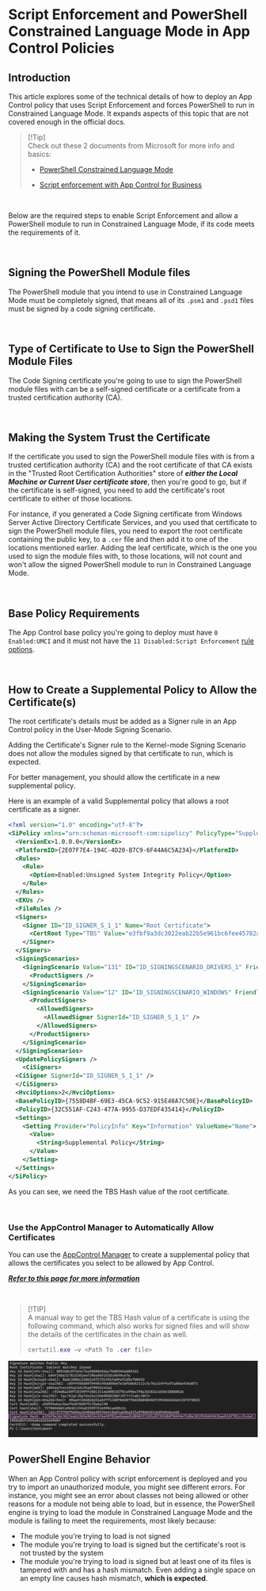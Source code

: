 # Script Enforcement and PowerShell Constrained Language Mode in App Control Policies

## Introduction

This article explores some of the technical details of how to deploy an App Control policy that uses Script Enforcement and forces PowerShell to run in Constrained Language Mode. It expands aspects of this topic that are not covered enough in the official docs.

> [!Tip]\
> Check out these 2 documents from Microsoft for more info and basics:
> * [PowerShell Constrained Language Mode](https://devblogs.microsoft.com/powershell/powershell-constrained-language-mode/)
>
> * [Script enforcement with App Control for Business](https://learn.microsoft.com/en-us/windows/security/application-security/application-control/app-control-for-business/design/script-enforcement)

<br>

Below are the required steps to enable Script Enforcement and allow a PowerShell module to run in Constrained Language Mode, if its code meets the requirements of it.

<br>

## Signing the PowerShell Module files

The PowerShell module that you intend to use in Constrained Language Mode must be completely signed, that means all of its `.psm1` and `.psd1` files must be signed by a code signing certificate.

<br>

## Type of Certificate to Use to Sign the PowerShell Module Files

The Code Signing certificate you're going to use to sign the PowerShell module files with can be a self-signed certificate or a certificate from a trusted certification authority (CA).

<br>

## Making the System Trust the Certificate

If the certificate you used to sign the PowerShell module files with is from a trusted certification authority (CA) and the root certificate of that CA exists in the "Trusted Root Certification Authorities" store of ***either the Local Machine or Current User certificate store***, then you're good to go, but if the certificate is self-signed, you need to add the certificate's root certificate to either of those locations.

For instance, if you generated a Code Signing certificate from Windows Server Active Directory Certificate Services, and you used that certificate to sign the PowerShell module files, you need to export the root certificate containing the public key, to a `.cer` file and then add it to one of the locations mentioned earlier. Adding the leaf certificate, which is the one you used to sign the module files with, to those locations, will not count and won't allow the signed PowerShell module to run in Constrained Language Mode.

<br>

## Base Policy Requirements

The App Control base policy you're going to deploy must have `0 Enabled:UMCI` and it must not have the `11 Disabled:Script Enforcement` [rule options](https://learn.microsoft.com/en-us/windows/security/application-security/application-control/app-control-for-business/design/select-types-of-rules-to-create#table-1-app-control-for-business-policy---policy-rule-options).

<br>

## How to Create a Supplemental Policy to Allow the Certificate(s)

The root certificate's details must be added as a Signer rule in an App Control policy in the User-Mode Signing Scenario.

Adding the Certificate's Signer rule to the Kernel-mode Signing Scenario does not allow the modules signed by that certificate to run, which is expected.

For better management, you should allow the certificate in a new supplemental policy.

Here is an example of a valid Supplemental policy that allows a root certificate as a signer.

```xml
<?xml version="1.0" encoding="utf-8"?>
<SiPolicy xmlns="urn:schemas-microsoft-com:sipolicy" PolicyType="Supplemental Policy">
  <VersionEx>1.0.0.0</VersionEx>
  <PlatformID>{2E07F7E4-194C-4D20-B7C9-6F44A6C5A234}</PlatformID>
  <Rules>
    <Rule>
      <Option>Enabled:Unsigned System Integrity Policy</Option>
    </Rule>
  </Rules>
  <EKUs />
  <FileRules />
  <Signers>
    <Signer ID="ID_SIGNER_S_1_1" Name="Root Certificate">
      <CertRoot Type="TBS" Value="e3fbf9a3dc3022eab22b5e961bc6fee45782ae8aaed1d8402f2101a5f393db876444ef1d0e302f03b64463bae816f701cc5cda41068a8bf1954a0cd262eb9d6f" />
    </Signer>
  </Signers>
  <SigningScenarios>
    <SigningScenario Value="131" ID="ID_SIGNINGSCENARIO_DRIVERS_1" FriendlyName="Auto generated policy on 04-26-2024">
      <ProductSigners />
    </SigningScenario>
    <SigningScenario Value="12" ID="ID_SIGNINGSCENARIO_WINDOWS" FriendlyName="Auto generated policy on 04-26-2024">
      <ProductSigners>
        <AllowedSigners>
          <AllowedSigner SignerId="ID_SIGNER_S_1_1" />
        </AllowedSigners>
      </ProductSigners>
    </SigningScenario>
  </SigningScenarios>
  <UpdatePolicySigners />
    <CiSigners>
  <CiSigner SignerId="ID_SIGNER_S_1_1" />
  </CiSigners>
  <HvciOptions>2</HvciOptions>
  <BasePolicyID>{7558D4BF-69E3-45CA-9C52-915E48A7C50E}</BasePolicyID>
  <PolicyID>{32C551AF-C243-477A-9955-D37EDF435414}</PolicyID>
  <Settings>
    <Setting Provider="PolicyInfo" Key="Information" ValueName="Name">
      <Value>
        <String>Supplemental Policy</String>
      </Value>
    </Setting>
  </Settings>
</SiPolicy>
```

As you can see, we need the TBS Hash value of the root certificate.

<br>

### Use the AppControl Manager to Automatically Allow Certificates

You can use the [AppControl Manager](https://github.com/HotCakeX/Harden-Windows-Security/wiki/AppControl-Manager) to create a supplemental policy that allows the certificates you select to be allowed by App Control.

***[Refer to this page for more information](https://github.com/HotCakeX/Harden-Windows-Security/wiki/Create-Supplemental-App-Control-Policy#create-a-supplemental-policy-from-certificate-files)***

<br>


> [!TIP]\
> A manual way to get the TBS Hash value of a certificate is using the following command, which also works for signed files and will show the details of the certificates in the chain as well.
>
> ```powershell
> certutil.exe –v <Path To .cer file>
> ```
>

<img src="https://raw.githubusercontent.com/HotCakeX/.github/main/Pictures/PNG%20and%20JPG/Screenshot%20TBS%20Hash%20CertUtil.png" alt="TBS Hash value using certutil.exe -v">

<br>

## PowerShell Engine Behavior

When an App Control policy with script enforcement is deployed and you try to import an unauthorized module, you might see different errors. For instance, you might see an error about classes not being allowed or other reasons for a module not being able to load, but in essence, the PowerShell engine is trying to load the module in Constrained Language Mode and the module is failing to meet the requirements, most likely because:

* The module you're trying to load is not signed
* The module you're trying to load is signed but the certificate's root is not trusted by the system
* The module you're trying to load is signed but at least one of its files is tampered with and has a hash mismatch. Even adding a single space on an empty line causes hash mismatch, **which is expected**.

<br>

